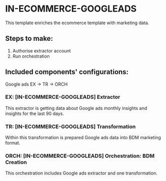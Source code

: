 # IN-ECOMMERCE-GOOGLEADS

This template enriches the ecommerce template with marketing data.

## Steps to make:
1. Authorise extractor account
2. Run orchestration

## Included components' configurations:

Google ads EX -> TR -> ORCH


### EX: [IN-ECOMMERCE-GOOGLEADS] Extractor

This extractor is getting data about Google ads monthly insights and insights for the last 90 days.

### TR: [IN-ECOMMERCE-GOOGLEADS] Transformation

Within this transformation is prepared Google ads data into BDM marketing format.

### ORCH: [IN-ECOMMERCE-GOOGLEADS] Orchestration: BDM Creation

This orchestration includes Google ads extractor and one transformation.



